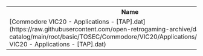 <table>
<tr><th>Name</th><th>Size</th></tr>
<tr><td>[Commodore VIC20 - Applications - [TAP].dat](https://raw.githubusercontent.com/open-retrogaming-archive/dat-catalog/main/root/basic/TOSEC/Commodore/VIC20/Applications/[TAP]/Commodore VIC20 - Applications - [TAP].dat)</td><td>2684</td></tr>
</table>

